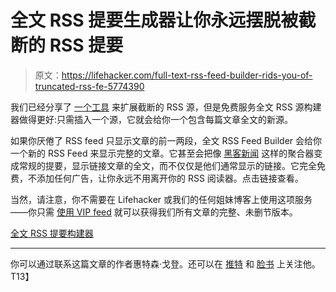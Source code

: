 # 全文 RSS 提要生成器让你永远摆脱被截断的 RSS 提要

> 原文：<https://lifehacker.com/full-text-rss-feed-builder-rids-you-of-truncated-rss-fe-5774390>

我们已经分享了 [一个工具](https://lifehacker.com/google-reader-full-feed-expands-truncated-feeds-with-a-5523024) 来扩展截断的 RSS 源，但是免费服务全文 RSS 源构建器做得更好:只需插入一个源，它就会给你一个包含每篇文章全文的新源。



如果你厌倦了 RSS feed 只显示文章的前一两段，全文 RSS Feed Builder 会给你一个新的 RSS Feed 来显示完整的文章。它甚至会把像 [黑客新闻](http://news.ycombinator.com/) 这样的聚合器变成常规的提要，显示链接文章的全文，而不仅仅是他们通常显示的链接。它完全免费，不添加任何广告，让你永远不用离开你的 RSS 阅读器。点击链接查看。

当然，请注意，你不需要在 Lifehacker 或我们的任何姐妹博客上使用这项服务——你只需 [使用 VIP feed](https://lifehacker.com/lifehacker-rss-feeds-do-a-little-dance-5489210) 就可以获得我们所有文章的完整、未删节版本。

[全文 RSS 提要构建器](http://fulltextrssfeed.com/)

* * *

你可以通过联系这篇文章的作者惠特森·戈登。还可以在 [推特](http://twitter.com/WhitsonGordon) 和 [脸书](http://www.facebook.com/WhitsonGordonFanPage) 上关注他。
T13】